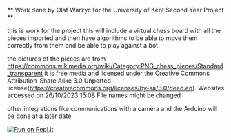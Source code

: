 ** Work done by Olaf Warzyc for the University of Kent Second Year Project **

this is work for the project this will include a virtual chess board with all the pieces imported and then have algorithms to be able to move them correctly from them and be able to play against a bot 

the pictures of the pieces are from https://commons.wikimedia.org/wiki/Category:PNG_chess_pieces/Standard_transparent it is free media and licensed under the Creative Commons Attribution-Share Alike 3.0 Unported license(https://creativecommons.org/licenses/by-sa/3.0/deed.en). Websites accessed on 26/10/2023 15:08
File names might be changed

other integrations like communications with a camera and the Arduino will be done at a later date 

[![Run on Repl.it](https://replit.com/badge/github/Olaf-Warzyc/Chess_Board)](https://replit.com/new/github/Olaf-Warzyc/Chess_Board)
